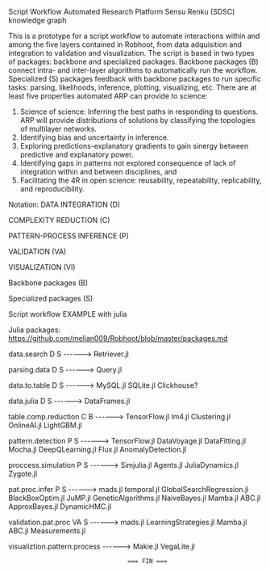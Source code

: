 Script Workflow Automated Research Platform
Sensu Renku (SDSC) knowledge graph

This is a prototype for a script workflow to automate interactions within and among the five layers contained in Robhoot, from data adquisition and integration to validation and visualization. The script is based in two types of packages: backbone and specialized packages. Backbone packages (B) connect intra- and inter-layer algorithms to automatically run the workflow. Specialized (S) packages feedback with backbone packages to run specific tasks: parsing, likelihoods, inference, plotting, visualizing, etc. There are at least five properties automated ARP can provide to science:

1. Science of science: Inferring the best paths in responding to questions. ARP will provide distributions of solutions by classifying the topologies of multilayer networks.
2. Identifying bias and uncertainty in inference.
3. Exploring predictions-explanatory gradients to gain sinergy between predictive and explanatory power.
4. Identifying gaps in patterns not explored consequence of lack of integration within and between disciplines, and
5. Facilitating the 4R in open science: reusability, repeatability, replicability, and reproducibility.


Notation:
DATA INTEGRATION (D)

COMPLEXITY REDUCTION (C)

PATTERN-PROCESS INFERENCE (P)

VALIDATION (VA) 

VISUALIZATION (VI)

Backbone packages (B)

Specialized packages (S)


Script workflow EXAMPLE with julia

Julia packages:
https://github.com/melian009/Robhoot/blob/master/packages.md

data.search D S           ------> Retriever.jl

parsing.data D S          ------> Query.jl 

data.to.table D S         ------> MySQL.jl SQLite.jl Clickhouse?

data.julia D S            ------> DataFrames.jl

table.comp.reduction C B  ------> TensorFlow.jl lm4.jl Clustering.jl OnlineAI.jl LightGBM.jl

pattern.detection P S     ------> TensorFlow.jl DataVoyage.jl DataFitting.jl Mocha.jl DeepQLearning.jl Flux.jl 
AnomalyDetection.jl

proccess.simulation P S   ------> Simjulia.jl Agents.jl JuliaDynamics.jl Zygote.jl

pat.proc.infer P S        ------> mads.jl temporal.jl GlobalSearchRegression.jl BlackBoxOptim.jl JuMP.jl GeneticAlgorithms.jl NaiveBayes.jl Mamba.jl ABC.jl ApproxBayes.jl DynamicHMC.jl

validation.pat.proc VA S  ------> mads.jl LearningStrategies.jl Mamba.jl ABC.jl Measurements.jl

visualiztion.pattern.process ------> Makie.jl VegaLite.jl
                    
                                     === FIN ===
